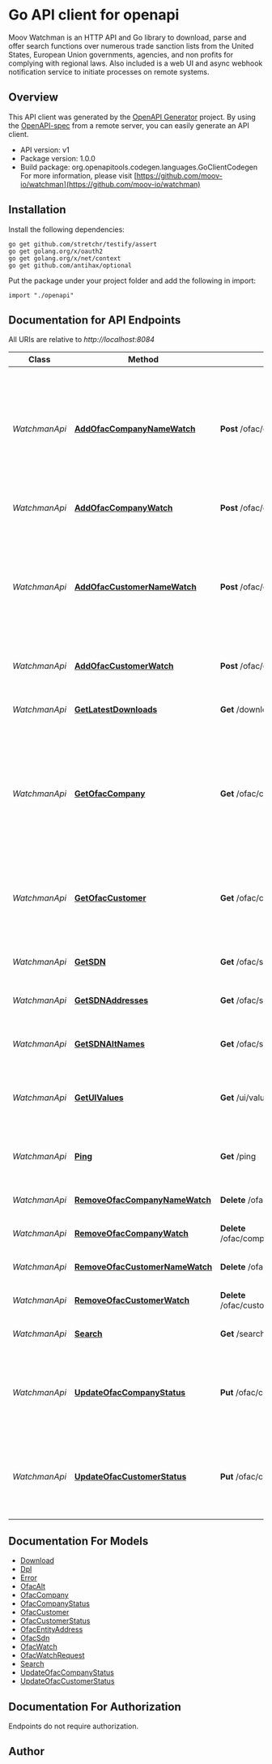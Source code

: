 # Go API client for openapi

Moov Watchman is an HTTP API and Go library to download, parse and offer search functions over numerous trade sanction lists from the United States, European Union governments, agencies, and non profits for complying with regional laws. Also included is a web UI and async webhook notification service to initiate processes on remote systems.

## Overview
This API client was generated by the [OpenAPI Generator](https://openapi-generator.tech) project.  By using the [OpenAPI-spec](https://www.openapis.org/) from a remote server, you can easily generate an API client.

- API version: v1
- Package version: 1.0.0
- Build package: org.openapitools.codegen.languages.GoClientCodegen
For more information, please visit [https://github.com/moov-io/watchman](https://github.com/moov-io/watchman)

## Installation

Install the following dependencies:

```shell
go get github.com/stretchr/testify/assert
go get golang.org/x/oauth2
go get golang.org/x/net/context
go get github.com/antihax/optional
```

Put the package under your project folder and add the following in import:

```golang
import "./openapi"
```

## Documentation for API Endpoints

All URIs are relative to *http://localhost:8084*

Class | Method | HTTP request | Description
------------ | ------------- | ------------- | -------------
*WatchmanApi* | [**AddOfacCompanyNameWatch**](docs/WatchmanApi.md#addofaccompanynamewatch) | **Post** /ofac/companies/watch | Add company watch by name. The match percentage will be included in the webhook&#39;s JSON payload.
*WatchmanApi* | [**AddOfacCompanyWatch**](docs/WatchmanApi.md#addofaccompanywatch) | **Post** /ofac/companies/{companyID}/watch | Add OFAC watch on a Company
*WatchmanApi* | [**AddOfacCustomerNameWatch**](docs/WatchmanApi.md#addofaccustomernamewatch) | **Post** /ofac/customers/watch | Add customer watch by name. The match percentage will be included in the webhook&#39;s JSON payload.
*WatchmanApi* | [**AddOfacCustomerWatch**](docs/WatchmanApi.md#addofaccustomerwatch) | **Post** /ofac/customers/{customerID}/watch | Add OFAC watch on a Customer
*WatchmanApi* | [**GetLatestDownloads**](docs/WatchmanApi.md#getlatestdownloads) | **Get** /downloads | Return list of recent downloads of OFAC data
*WatchmanApi* | [**GetOfacCompany**](docs/WatchmanApi.md#getofaccompany) | **Get** /ofac/companies/{companyID} | Get information about a company, trust or organization such as addresses, alternate names, and remarks.
*WatchmanApi* | [**GetOfacCustomer**](docs/WatchmanApi.md#getofaccustomer) | **Get** /ofac/customers/{customerID} | Get information about a customer, addresses, alternate names, and their SDN metadata.
*WatchmanApi* | [**GetSDN**](docs/WatchmanApi.md#getsdn) | **Get** /ofac/sdn/{sdnID} | Specially designated national
*WatchmanApi* | [**GetSDNAddresses**](docs/WatchmanApi.md#getsdnaddresses) | **Get** /ofac/sdn/{sdnID}/addresses | Get addresses for a given SDN
*WatchmanApi* | [**GetSDNAltNames**](docs/WatchmanApi.md#getsdnaltnames) | **Get** /ofac/sdn/{sdnID}/alts | Get alternate names for a given SDN
*WatchmanApi* | [**GetUIValues**](docs/WatchmanApi.md#getuivalues) | **Get** /ui/values/{key} | Return an ordered distinct list of keys for an SDN property.
*WatchmanApi* | [**Ping**](docs/WatchmanApi.md#ping) | **Get** /ping | Ping the Watchman service to check if running
*WatchmanApi* | [**RemoveOfacCompanyNameWatch**](docs/WatchmanApi.md#removeofaccompanynamewatch) | **Delete** /ofac/companies/watch/{watchID} | Remove a Company name watch
*WatchmanApi* | [**RemoveOfacCompanyWatch**](docs/WatchmanApi.md#removeofaccompanywatch) | **Delete** /ofac/companies/{companyID}/watch/{watchID} | Remove company watch
*WatchmanApi* | [**RemoveOfacCustomerNameWatch**](docs/WatchmanApi.md#removeofaccustomernamewatch) | **Delete** /ofac/customers/watch/{watchID} | Remove a Customer name watch
*WatchmanApi* | [**RemoveOfacCustomerWatch**](docs/WatchmanApi.md#removeofaccustomerwatch) | **Delete** /ofac/customers/{customerID}/watch/{watchID} | Remove customer watch
*WatchmanApi* | [**Search**](docs/WatchmanApi.md#search) | **Get** /search | Search SDN names and metadata
*WatchmanApi* | [**UpdateOfacCompanyStatus**](docs/WatchmanApi.md#updateofaccompanystatus) | **Put** /ofac/companies/{companyID} | Update a Companies sanction status to always block or always allow transactions.
*WatchmanApi* | [**UpdateOfacCustomerStatus**](docs/WatchmanApi.md#updateofaccustomerstatus) | **Put** /ofac/customers/{customerID} | Update a Customer&#39;s sanction status to always block or always allow transactions.


## Documentation For Models

 - [Download](docs/Download.md)
 - [Dpl](docs/Dpl.md)
 - [Error](docs/Error.md)
 - [OfacAlt](docs/OfacAlt.md)
 - [OfacCompany](docs/OfacCompany.md)
 - [OfacCompanyStatus](docs/OfacCompanyStatus.md)
 - [OfacCustomer](docs/OfacCustomer.md)
 - [OfacCustomerStatus](docs/OfacCustomerStatus.md)
 - [OfacEntityAddress](docs/OfacEntityAddress.md)
 - [OfacSdn](docs/OfacSdn.md)
 - [OfacWatch](docs/OfacWatch.md)
 - [OfacWatchRequest](docs/OfacWatchRequest.md)
 - [Search](docs/Search.md)
 - [UpdateOfacCompanyStatus](docs/UpdateOfacCompanyStatus.md)
 - [UpdateOfacCustomerStatus](docs/UpdateOfacCustomerStatus.md)


## Documentation For Authorization

 Endpoints do not require authorization.


## Author



